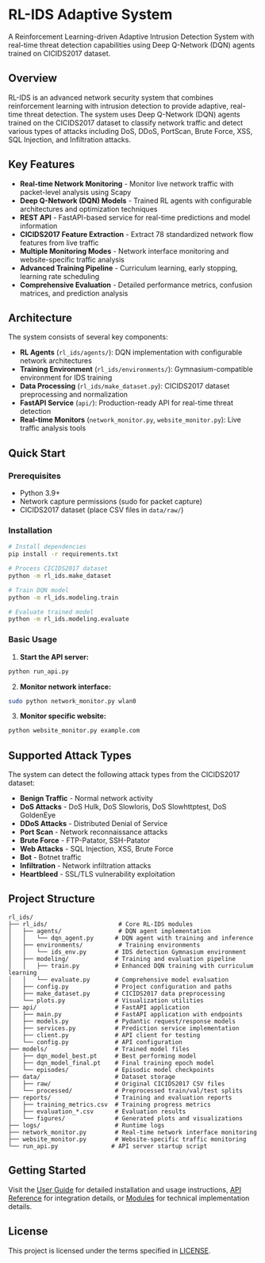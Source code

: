 # RL-IDS Adaptive System

A Reinforcement Learning-driven Adaptive Intrusion Detection System with real-time threat detection capabilities using Deep Q-Network (DQN) agents trained on CICIDS2017 dataset.

## Overview

RL-IDS is an advanced network security system that combines reinforcement learning with intrusion detection to provide adaptive, real-time threat detection. The system uses Deep Q-Network (DQN) agents trained on the CICIDS2017 dataset to classify network traffic and detect various types of attacks including DoS, DDoS, PortScan, Brute Force, XSS, SQL Injection, and Infiltration attacks.

## Key Features

- **Real-time Network Monitoring** - Monitor live network traffic with packet-level analysis using Scapy
- **Deep Q-Network (DQN) Models** - Trained RL agents with configurable architectures and optimization techniques
- **REST API** - FastAPI-based service for real-time predictions and model information
- **CICIDS2017 Feature Extraction** - Extract 78 standardized network flow features from live traffic
- **Multiple Monitoring Modes** - Network interface monitoring and website-specific traffic analysis
- **Advanced Training Pipeline** - Curriculum learning, early stopping, learning rate scheduling
- **Comprehensive Evaluation** - Detailed performance metrics, confusion matrices, and prediction analysis

## Architecture

The system consists of several key components:

- **RL Agents** (`rl_ids/agents/`): DQN implementation with configurable network architectures
- **Training Environment** (`rl_ids/environments/`): Gymnasium-compatible environment for IDS training
- **Data Processing** (`rl_ids/make_dataset.py`): CICIDS2017 dataset preprocessing and normalization
- **FastAPI Service** (`api/`): Production-ready API for real-time threat detection
- **Real-time Monitors** (`network_monitor.py`, `website_monitor.py`): Live traffic analysis tools

## Quick Start

### Prerequisites

- Python 3.9+
- Network capture permissions (sudo for packet capture)
- CICIDS2017 dataset (place CSV files in `data/raw/`)

### Installation

```bash
# Install dependencies
pip install -r requirements.txt

# Process CICIDS2017 dataset
python -m rl_ids.make_dataset

# Train DQN model
python -m rl_ids.modeling.train

# Evaluate trained model
python -m rl_ids.modeling.evaluate
```

### Basic Usage

1. **Start the API server:**
```bash
python run_api.py
```

2. **Monitor network interface:**
```bash
sudo python network_monitor.py wlan0
```

3. **Monitor specific website:**
```bash
python website_monitor.py example.com
```

## Supported Attack Types

The system can detect the following attack types from the CICIDS2017 dataset:

- **Benign Traffic** - Normal network activity
- **DoS Attacks** - DoS Hulk, DoS Slowloris, DoS Slowhttptest, DoS GoldenEye
- **DDoS Attacks** - Distributed Denial of Service
- **Port Scan** - Network reconnaissance attacks
- **Brute Force** - FTP-Patator, SSH-Patator
- **Web Attacks** - SQL Injection, XSS, Brute Force
- **Bot** - Botnet traffic
- **Infiltration** - Network infiltration attacks
- **Heartbleed** - SSL/TLS vulnerability exploitation

## Project Structure

```
rl_ids/
├── rl_ids/                    # Core RL-IDS modules
│   ├── agents/                # DQN agent implementation
│   │   └── dqn_agent.py      # DQN agent with training and inference
│   ├── environments/          # Training environments
│   │   └── ids_env.py        # IDS detection Gymnasium environment
│   ├── modeling/             # Training and evaluation pipeline
│   │   ├── train.py          # Enhanced DQN training with curriculum learning
│   │   └── evaluate.py       # Comprehensive model evaluation
│   ├── config.py             # Project configuration and paths
│   ├── make_dataset.py       # CICIDS2017 data preprocessing
│   └── plots.py              # Visualization utilities
├── api/                      # FastAPI application
│   ├── main.py               # FastAPI application with endpoints
│   ├── models.py             # Pydantic request/response models
│   ├── services.py           # Prediction service implementation
│   ├── client.py             # API client for testing
│   └── config.py             # API configuration
├── models/                   # Trained model files
│   ├── dqn_model_best.pt     # Best performing model
│   ├── dqn_model_final.pt    # Final training epoch model
│   └── episodes/             # Episodic model checkpoints
├── data/                     # Dataset storage
│   ├── raw/                  # Original CICIDS2017 CSV files
│   └── processed/            # Preprocessed train/val/test splits
├── reports/                  # Training and evaluation reports
│   ├── training_metrics.csv  # Training progress metrics
│   ├── evaluation_*.csv      # Evaluation results
│   └── figures/              # Generated plots and visualizations
├── logs/                     # Runtime logs
├── network_monitor.py        # Real-time network interface monitoring
├── website_monitor.py        # Website-specific traffic monitoring
└── run_api.py               # API server startup script
```

## Getting Started

Visit the [User Guide](user-guide/index.md) for detailed installation and usage instructions, [API Reference](api/index.md) for integration details, or [Modules](modules/index.md) for technical implementation details.

## License

This project is licensed under the terms specified in [LICENSE](license.md).